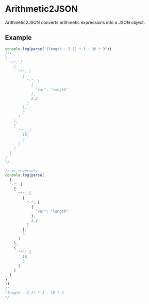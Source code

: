 # Arithmetic2JSON

Arithmetic2JSON converts arithmetic expressions into a JSON object. 

## Example

```js
console.log(parse("(length - 2.2) * 3 - 10 * 3"))
/**
{
  "-": [
    {
      "*": [
        {
          "-": [
            {
              "var": "length"
            },
            2.2
          ]
        },
        3
      ]
    },
    {
      "*": [
        10,
        3
      ]
    }
  ]
}
*/

// or reversely
console.log(parse(
  {
  "-": [
    {
      "*": [
        {
          "-": [
            {
              "var": "length"
            },
            2.2
          ]
        },
        3
      ]
    },
    {
      "*": [
        10,
        3
      ]
    }
  ]
}
))
/*
(length - 2.2) * 3 - 10 * 3
*/
```